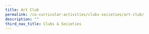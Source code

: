 ```yaml
---
title: Art Club
permalink: /co-curricular-activities/clubs-societies/art-club/
description: ""
third_nav_title: Clubs & Societies
---
```

